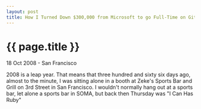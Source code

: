 ```yaml
---
layout: post
title: How I Turned Down $300,000 from Microsoft to go Full-Time on GitHub
---
```

    
{{ page.title }}
================
    
<p class="meta">18 Oct 2008 - San Francisco</p>
    
2008 is a leap year. That means that three hundred and sixty six days ago,
almost to the minute, I was sitting alone in a booth at Zeke's Sports Bar and
Grill on 3rd Street in San Francisco. I wouldn't normally hang out at a sports
bar, let alone a sports bar in SOMA, but back then Thursday was "I Can Has Ruby"
